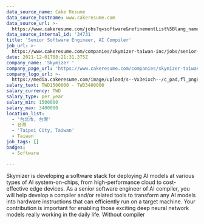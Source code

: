 ```yaml
---
data_source_name: Cake Resume
data_source_hostname: www.cakeresume.com
data_source_url: >-
  https://www.cakeresume.com/jobs?q=software&refinementList%5Blang_name%5D%5B0%5D=English&refinementList%5Bsalary_type%5D=per_year&range%5Bsalary_range%5D%5Bmin%5D=1000000&page=2
data_source_internal_id: '34731'
title: 'Senior Software Engineer, AI Compiler'
job_url: >-
  https://www.cakeresume.com/companies/skymizer-taiwan-inc/jobs/senior-software-engineer-ai-compiler
date: 2021-12-01T08:21:31.375Z
company_name: 'Skymizer '
company_page_url: 'https://www.cakeresume.com/companies/skymizer-taiwan-inc'
company_logo_url: >-
  https://media.cakeresume.com/image/upload/s--Vx3eixch--/c_pad,fl_png8,h_200,w_200/v1638618533/q6kozrgtey2jcnokwbd6.png
salary_text: TWD1500000 - TWD3400000
salary_currency: TWD
salary_type: per_year
salary_min: 1500000
salary_max: 3400000
location_list:
  - '台北市, 台灣'
  - 台灣
  - 'Taipei City, Taiwan'
  - Taiwan
job_tags: []
badges:
  - Software

---
```


Skymizer is developing a software stack for deploying AI models at various types of AI system-on-chips, from high-performance cloud to cost-effective edge devices. As a senior software engineer of AI compiler, you will help develop a compiler and/or related tools to transform any AI models into hardware instructions that can efficiently run on a target machine. Your contribution is important for enabling those exciting deep neural network models really working in the daily life. Without compiler
